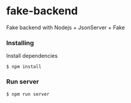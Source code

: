 # fake-backend
Fake backend with Nodejs + JsonServer + Fake

### Installing

Install dependencies

```
$ npm install
```

### Run server

```
$ npm run server 
```
